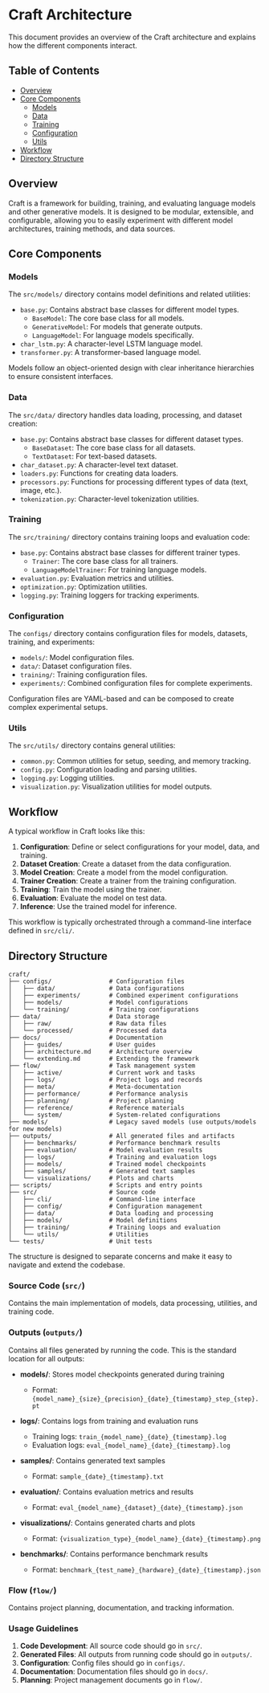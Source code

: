 # Craft Architecture

This document provides an overview of the Craft architecture and explains how the different components interact.

## Table of Contents

- [Overview](#overview)
- [Core Components](#core-components)
  - [Models](#models)
  - [Data](#data)
  - [Training](#training)
  - [Configuration](#configuration)
  - [Utils](#utils)
- [Workflow](#workflow)
- [Directory Structure](#directory-structure)

## Overview

Craft is a framework for building, training, and evaluating language models and other generative models. It is designed to be modular, extensible, and configurable, allowing you to easily experiment with different model architectures, training methods, and data sources.

## Core Components

### Models

The `src/models/` directory contains model definitions and related utilities:

- `base.py`: Contains abstract base classes for different model types.
  - `BaseModel`: The core base class for all models.
  - `GenerativeModel`: For models that generate outputs.
  - `LanguageModel`: For language models specifically.
- `char_lstm.py`: A character-level LSTM language model.
- `transformer.py`: A transformer-based language model.

Models follow an object-oriented design with clear inheritance hierarchies to ensure consistent interfaces.

### Data

The `src/data/` directory handles data loading, processing, and dataset creation:

- `base.py`: Contains abstract base classes for different dataset types.
  - `BaseDataset`: The core base class for all datasets.
  - `TextDataset`: For text-based datasets.
- `char_dataset.py`: A character-level text dataset.
- `loaders.py`: Functions for creating data loaders.
- `processors.py`: Functions for processing different types of data (text, image, etc.).
- `tokenization.py`: Character-level tokenization utilities.

### Training

The `src/training/` directory contains training loops and evaluation code:

- `base.py`: Contains abstract base classes for different trainer types.
  - `Trainer`: The core base class for all trainers.
  - `LanguageModelTrainer`: For training language models.
- `evaluation.py`: Evaluation metrics and utilities.
- `optimization.py`: Optimization utilities.
- `logging.py`: Training loggers for tracking experiments.

### Configuration

The `configs/` directory contains configuration files for models, datasets, training, and experiments:

- `models/`: Model configuration files.
- `data/`: Dataset configuration files.
- `training/`: Training configuration files.
- `experiments/`: Combined configuration files for complete experiments.

Configuration files are YAML-based and can be composed to create complex experimental setups.

### Utils

The `src/utils/` directory contains general utilities:

- `common.py`: Common utilities for setup, seeding, and memory tracking.
- `config.py`: Configuration loading and parsing utilities.
- `logging.py`: Logging utilities.
- `visualization.py`: Visualization utilities for model outputs.

## Workflow

A typical workflow in Craft looks like this:

1. **Configuration**: Define or select configurations for your model, data, and training.
2. **Dataset Creation**: Create a dataset from the data configuration.
3. **Model Creation**: Create a model from the model configuration.
4. **Trainer Creation**: Create a trainer from the training configuration.
5. **Training**: Train the model using the trainer.
6. **Evaluation**: Evaluate the model on test data.
7. **Inference**: Use the trained model for inference.

This workflow is typically orchestrated through a command-line interface defined in `src/cli/`.

## Directory Structure

```
craft/
├── configs/                # Configuration files
│   ├── data/               # Data configurations
│   ├── experiments/        # Combined experiment configurations
│   ├── models/             # Model configurations
│   └── training/           # Training configurations
├── data/                   # Data storage
│   ├── raw/                # Raw data files
│   └── processed/          # Processed data
├── docs/                   # Documentation
│   ├── guides/             # User guides
│   ├── architecture.md     # Architecture overview
│   └── extending.md        # Extending the framework
├── flow/                   # Task management system
│   ├── active/             # Current work and tasks
│   ├── logs/               # Project logs and records
│   ├── meta/               # Meta-documentation
│   ├── performance/        # Performance analysis
│   ├── planning/           # Project planning
│   ├── reference/          # Reference materials
│   └── system/             # System-related configurations
├── models/                 # Legacy saved models (use outputs/models for new models)
├── outputs/                # All generated files and artifacts
│   ├── benchmarks/         # Performance benchmark results
│   ├── evaluation/         # Model evaluation results
│   ├── logs/               # Training and evaluation logs
│   ├── models/             # Trained model checkpoints
│   ├── samples/            # Generated text samples
│   └── visualizations/     # Plots and charts
├── scripts/                # Scripts and entry points
├── src/                    # Source code
│   ├── cli/                # Command-line interface
│   ├── config/             # Configuration management
│   ├── data/               # Data loading and processing
│   ├── models/             # Model definitions
│   ├── training/           # Training loops and evaluation
│   └── utils/              # Utilities
└── tests/                  # Unit tests
```

The structure is designed to separate concerns and make it easy to navigate and extend the codebase.

### Source Code (`src/`)

Contains the main implementation of models, data processing, utilities, and training code.

### Outputs (`outputs/`)

Contains all files generated by running the code. This is the standard location for all outputs:

- **models/**: Stores model checkpoints generated during training
  - Format: `{model_name}_{size}_{precision}_{date}_{timestamp}_step_{step}.pt`
  
- **logs/**: Contains logs from training and evaluation runs
  - Training logs: `train_{model_name}_{date}_{timestamp}.log`
  - Evaluation logs: `eval_{model_name}_{date}_{timestamp}.log`
  
- **samples/**: Contains generated text samples
  - Format: `sample_{date}_{timestamp}.txt`
  
- **evaluation/**: Contains evaluation metrics and results
  - Format: `eval_{model_name}_{dataset}_{date}_{timestamp}.json`
  
- **visualizations/**: Contains generated charts and plots
  - Format: `{visualization_type}_{model_name}_{date}_{timestamp}.png`
  
- **benchmarks/**: Contains performance benchmark results
  - Format: `benchmark_{test_name}_{hardware}_{date}_{timestamp}.json`

### Flow (`flow/`)

Contains project planning, documentation, and tracking information.

### Usage Guidelines

1. **Code Development**: All source code should go in `src/`.
2. **Generated Files**: All outputs from running code should go in `outputs/`.
3. **Configuration**: Config files should go in `configs/`.
4. **Documentation**: Documentation files should go in `docs/`.
5. **Planning**: Project management documents go in `flow/`. 
